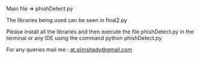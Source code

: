 Main file => phishDetect.py

The libraries being used can be seen in final2.py

Please install all the libraries and then execute the file phishDetect.py in the terminal or any IDE using the command python phishDetect.py

For any queries mail me : at.slimshady@gmail.com
